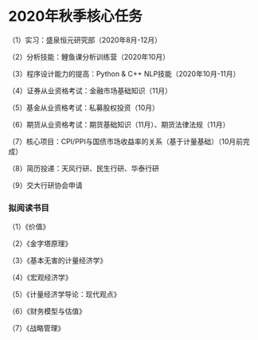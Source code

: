 # 2020年秋季核心任务

（1）实习：盛泉恒元研究部（2020年8月-12月）

（2）分析技能：鲤鱼课分析训练营（2020年10月）

（3）程序设计能力的提高：Python & C++ NLP技能（2020年10月-11月）

（4）证券从业资格考试：金融市场基础知识（11月）

（5）基金从业资格考试：私募股权投资（10月）

（6）期货从业资格考试：期货基础知识（11月）、期货法律法规（11月）

（7）核心项目：CPI/PPI与国债市场收益率的关系（基于计量基础）（10月前完成）

（8）简历投递：天风行研、民生行研、华泰行研

（9）交大行研协会申请


### 拟阅读书目
（1）《价值》

（2）《金字塔原理》

（3）《基本无害的计量经济学》

（4）《宏观经济学》

（5）《计量经济学导论：现代观点》

（6）《财务模型与估值》

（7）《战略管理》






